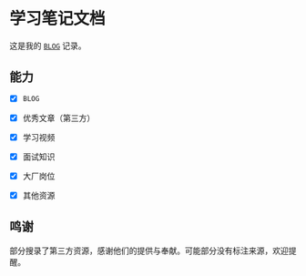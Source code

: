 # 学习笔记文档

这是我的 [`BLOG`](https://2462870727.github.io/study/#/) 记录。

## 能力

- [x] `BLOG`
- [x] 优秀文章（第三方）
- [x] 学习视频
- [x] 面试知识
- [x] 大厂岗位
- [x] 其他资源


## 鸣谢

部分搜录了第三方资源，感谢他们的提供与奉献。可能部分没有标注来源，欢迎提醒。